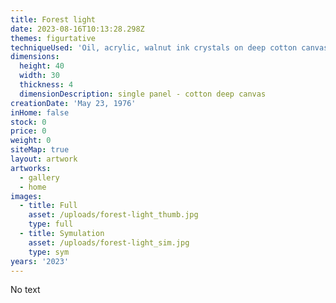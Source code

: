 ```yaml
---
title: Forest light
date: 2023-08-16T10:13:28.298Z
themes: figurtative
techniqueUsed: 'Oil, acrylic, walnut ink crystals on deep cotton canvas'
dimensions:
  height: 40
  width: 30
  thickness: 4
  dimensionDescription: single panel - cotton deep canvas
creationDate: 'May 23, 1976'
inHome: false
stock: 0
price: 0
weight: 0
siteMap: true
layout: artwork
artworks:
  - gallery
  - home
images:
  - title: Full
    asset: /uploads/forest-light_thumb.jpg
    type: full
  - title: Symulation
    asset: /uploads/forest-light_sim.jpg
    type: sym
years: '2023'
---
```


No text
